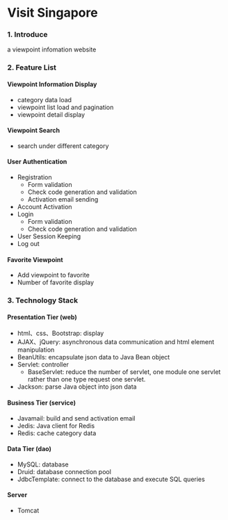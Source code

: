 # Visit Singapore
### 1. Introduce
a viewpoint infomation website
### 2. Feature List
#### Viewpoint Information Display
  * category data load
  * viewpoint list load and pagination
  * viewpoint detail display  
#### Viewpoint Search
  * search under different category
#### User Authentication
  * Registration
    * Form validation
    * Check code generation and validation
    * Activation email sending
  * Account Activation
  * Login
    * Form validation
    * Check code generation and validation
  * User Session Keeping
  * Log out
#### Favorite Viewpoint
  * Add viewpoint to favorite
  * Number of favorite display
### 3. Technology Stack
#### Presentation Tier (web)
  * html、css、Bootstrap: display
  * AJAX、jQuery: asynchronous data communication and html element manipulation
  * BeanUtils: encapsulate json data to Java Bean object
  * Servlet: controller
    * BaseServlet: reduce the number of servlet, one module one servlet rather than one type request one servlet.
  * Jackson: parse Java object into json data
#### Business Tier (service)
  * Javamail: build and send activation email
  * Jedis: Java client for Redis
  * Redis: cache category data
#### Data Tier (dao)
  * MySQL: database
  * Druid: database connection pool
  * JdbcTemplate: connect to the database and execute SQL queries
#### Server
  * Tomcat
